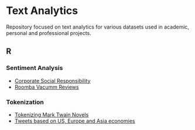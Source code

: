# Text Analytics
Repository focused on text analytics for various datasets used in academic, personal and professional projects.

## R

### Sentiment Analysis
- [Corporate Social Responsibility](https://github.com/jasonmchlee/text-analytics/tree/master/Corporate%20Social%20Responsibility%20Reports)
- [Roomba Vacumm Reviews](https://github.com/jasonmchlee/text-analytics/tree/master/Roomba%20Vacumms%20-%20Text%20Analytics)

### Tokenization
- [Tokenizing Mark Twain Novels](https://github.com/jasonmchlee/text-analytics/tree/master/Mark%20Twain)
- [Tweets based on US, Europe and Asia economies](https://github.com/jasonmchlee/text-analytics/tree/master/Tokenizing%20Tweets%20(Jan%202020))
